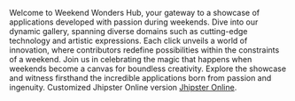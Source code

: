 Welcome to Weekend Wonders Hub, your gateway to a showcase of applications developed with passion during weekends. Dive into our dynamic gallery, spanning diverse domains such as cutting-edge technology and artistic expressions. Each click unveils a world of innovation, where contributors redefine possibilities within the constraints of a weekend. Join us in celebrating the magic that happens when weekends become a canvas for boundless creativity. Explore the showcase and witness firsthand the incredible applications born from passion and ingenuity.
Customized Jhipster Online version [Jhipster Online](https://github.com/weekendapps/jhipster-online). 

